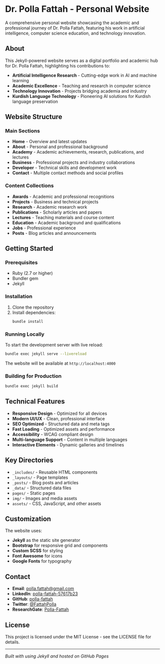 # Dr. Polla Fattah - Personal Website

A comprehensive personal website showcasing the academic and professional journey of Dr. Polla Fattah, featuring his work in artificial intelligence, computer science education, and technology innovation.

## About

This Jekyll-powered website serves as a digital portfolio and academic hub for Dr. Polla Fattah, highlighting his contributions to:

- **Artificial Intelligence Research** - Cutting-edge work in AI and machine learning
- **Academic Excellence** - Teaching and research in computer science
- **Technology Innovation** - Projects bridging academia and industry
- **Kurdish Language Technology** - Pioneering AI solutions for Kurdish language preservation

## Website Structure

### Main Sections
- **Home** - Overview and latest updates
- **About** - Personal and professional background
- **Academy** - Academic achievements, research, publications, and lectures
- **Business** - Professional projects and industry collaborations
- **Developer** - Technical skills and development work
- **Contact** - Multiple contact methods and social profiles

### Content Collections
- **Awards** - Academic and professional recognitions
- **Projects** - Business and technical projects
- **Research** - Academic research work
- **Publications** - Scholarly articles and papers
- **Lectures** - Teaching materials and course content
- **Education** - Academic background and qualifications
- **Jobs** - Professional experience
- **Posts** - Blog articles and announcements

## Getting Started

### Prerequisites
- Ruby (2.7 or higher)
- Bundler gem
- Jekyll

### Installation
1. Clone the repository
2. Install dependencies:
   ```bash
   bundle install
   ```

### Running Locally
To start the development server with live reload:

```bash
bundle exec jekyll serve --livereload
```

The website will be available at `http://localhost:4000`

### Building for Production
```bash
bundle exec jekyll build
```

## Technical Features

- **Responsive Design** - Optimized for all devices
- **Modern UI/UX** - Clean, professional interface
- **SEO Optimized** - Structured data and meta tags
- **Fast Loading** - Optimized assets and performance
- **Accessibility** - WCAG compliant design
- **Multi-language Support** - Content in multiple languages
- **Interactive Elements** - Dynamic galleries and timelines

## Key Directories

- `_includes/` - Reusable HTML components
- `_layouts/` - Page templates
- `_posts/` - Blog posts and articles
- `_data/` - Structured data files
- `pages/` - Static pages
- `img/` - Images and media assets
- `assets/` - CSS, JavaScript, and other assets

## Customization

The website uses:
- **Jekyll** as the static site generator
- **Bootstrap** for responsive grid and components
- **Custom SCSS** for styling
- **Font Awesome** for icons
- **Google Fonts** for typography

## Contact

- **Email**: polla.fattah@gmail.com
- **LinkedIn**: [polla-fattah-57617b23](https://linkedin.com/in/polla-fattah-57617b23)
- **GitHub**: [polla-fattah](https://github.com/polla-fattah)
- **Twitter**: [@FattahPolla](https://twitter.com/FattahPolla)
- **ResearchGate**: [Polla-Fattah](https://researchgate.net/profile/Polla-Fattah)

## License

This project is licensed under the MIT License - see the LICENSE file for details.

---

*Built with using Jekyll and hosted on GitHub Pages*
